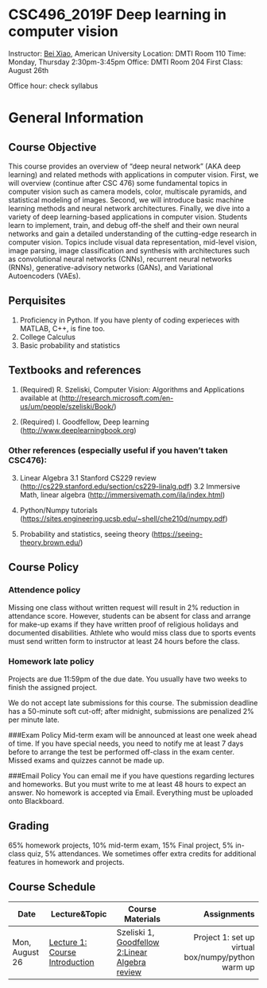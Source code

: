 # CSC496_2019F Deep learning in computer vision

Instructor: <a href="https://sites.google.com/site/beixiao/">Bei Xiao</a>, American University
Location: DMTI Room 110
Time: Monday, Thursday 2:30pm-3:45pm
Office: DMTI Room 204
First Class: August 26th

Office hour: check syllabus 

# General Information

## Course Objective

This course provides an overview of “deep neural network” (AKA deep learning) and related methods with applications in computer vision. First, we will overview (continue after CSC 476) some fundamental topics in computer vision such as camera models, color, multiscale pyramids, and statistical modeling of images. Second, we will introduce basic machine learning methods and neural network architectures. Finally, we dive into a variety of deep learning-based applications in computer vision.  Students learn to implement, train, and debug off-the shelf and their own neural networks and gain a detailed understanding of the cutting-edge research in computer vision. Topics include visual data representation, mid-level vision, image parsing, image classification and synthesis with architectures such as convolutional neural networks (CNNs), recurrent neural networks (RNNs), generative-advisory networks (GANs), and Variational Autoencoders (VAEs).  


## Perquisites

1. Proficiency in Python. If you have plenty of coding experieces with MATLAB, C++, is fine too. 
2. College Calculus
3. Basic probability and statistics


## Textbooks and references

1.	(Required) R. Szeliski, Computer Vision: Algorithms and Applications available at 
(http://research.microsoft.com/en-us/um/people/szeliski/Book/)

2. (Required) I. Goodfellow, Deep learning (http://www.deeplearningbook.org)


### Other references (especially useful if you haven’t taken CSC476):

3.	Linear Algebra
    3.1 Stanford CS229 review (http://cs229.stanford.edu/section/cs229-linalg.pdf)
    3.2 Immersive Math, linear algebra (http://immersivemath.com/ila/index.html) 

4.  Python/Numpy tutorials (https://sites.engineering.ucsb.edu/~shell/che210d/numpy.pdf)

5.  Probability and statistics, seeing theory (https://seeing-theory.brown.edu/)

## Course Policy
### Attendence policy

Missing one class without written request will result in 2% reduction in attendance score.   However, students can be absent for class and arrange for make-up exams if they have written proof of religious holidays and documented disabilities. Athlete who would miss class due to sports events must send written form to instructor at least 24 hours before the class. 

### Homework late policy
Projects are due 11:59pm of the due date. You usually have two weeks to finish the assigned project.  

We do not accept late submissions for this course. The submission deadline has a 50-minute soft cut-off; after midnight, submissions are penalized 2% per minute late.  

###Exam Policy
Mid-term exam will be announced at least one week ahead of time. If you have special needs, you need to notify me at least 7 days before to arrange the test be performed off-class in the exam center. Missed exams and quizzes cannot be made up. 

###Email Policy
You can email me if you have questions regarding lectures and homeworks. But you must write to me at least 48 hours to expect an answer. No homework is accepted via Email. Everything must be uploaded onto Blackboard. 

## Grading 
65% homework projects, 10% mid-term exam, 15% Final project, 5% in-class quiz, 5% attendances.  We sometimes offer extra credits for additional features in homework and projects. 

## Course Schedule



Date | Lecture&Topic | Course Materials   | Assignments
------- | ---------------- | ---------- | ---------:
|Mon, August 26 | <a href="">Lecture 1: Course Introduction </a> | Szeliski 1, <a href="https://www.deeplearningbook.org/contents/part_basics.html">Goodfellow 2:Linear Algebra review| Project 1: set up virtual box/numpy/python warm up|



